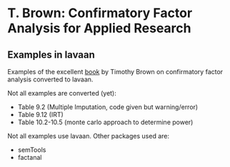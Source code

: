# T. Brown: Confirmatory Factor Analysis for Applied Research
## Examples in lavaan

Examples of the excellent [book](http://people.bu.edu/tabrown/cfabook.html) by Timothy Brown on confirmatory factor analysis converted to lavaan.

Not all examples are converted (yet):

- Table 9.2 (Multiple Imputation, code given but warning/error)
- Table 9.12 (IRT)
- Table 10.2-10.5 (monte carlo approach to determine power)

Not all examples use lavaan. Other packages used are:

- semTools
- factanal
